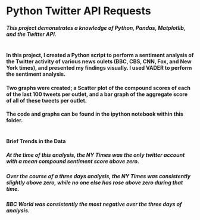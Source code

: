 # Python Twitter API Requests
##### This project demonstrates a knowledge of Python, Pandas, Matplotlib, and the Twitter API. 
#
#### In this project, I created a Python script to perform a sentiment analysis of the Twitter activity of various news oulets (BBC, CBS, CNN, Fox, and New York times), and presented my findings visually. I used VADER to perform the sentiment analysis. 
#### Two graphs were created; a Scatter plot of the compound scores of each of the last 100 tweets per outlet, and a bar graph of the aggregate score of all of these tweets per outlet. 
#### The code and graphs can be found in the ipython notebook within this folder. 
#
#### Brief Trends in the Data

##### At the time of this analysis, the NY Times was the only twitter account with a mean compound sentiment score above zero. 

##### Over the course of a three days analysis, the NY Times was consistently slightly above zero, while no one else has rose above zero during that time. 

##### BBC World was consistently the most negative over the three days of analysis.
